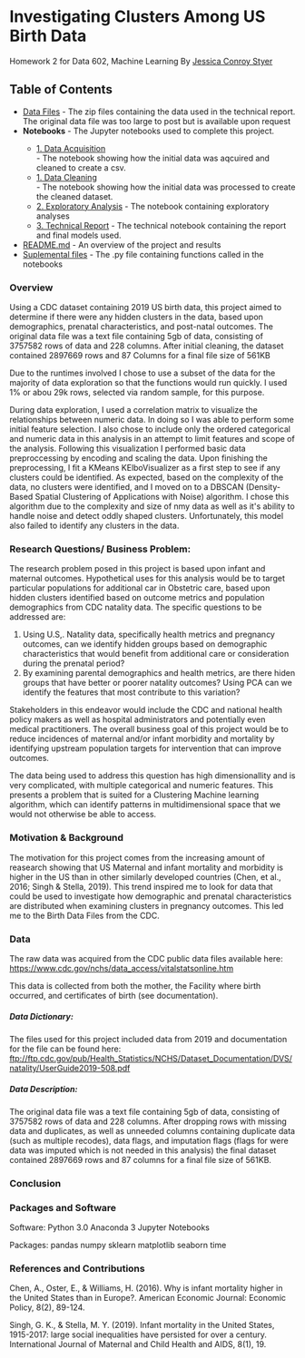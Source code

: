 # Investigating Clusters Among US Birth Data
Homework 2 for Data 602, Machine Learning
By <a href="https://github.com/Jcc329">Jessica Conroy Styer</a>

## Table of Contents

<ul>
  <li><a href="https://github.com/Jcc329/Investigating-Clusters-Among-US-Birth-Data/tree/main/Data%20Files">Data Files</a> - The zip files containing the data used in the technical report. The original data file was too large to post but is available upon request</li>
  <li><b>Notebooks</b> - The Jupyter notebooks used to complete this project.</li>
  <ul>
    <li><a href="https://github.com/Jcc329/Investigating-Clusters-Among-US-Birth-Data/blob/main/Notebooks/Data%20Acquisition.ipynb">1. Data Acquisition</a></li> - The notebook showing how the initial data was aqcuired and cleaned to create a csv.
    <li><a href="https://github.com/Jcc329/Investigating-Clusters-Among-US-Birth-Data/blob/main/Notebooks/Data%20Acquisition.ipynb">1. Data Cleaning</a></li> - The notebook showing how the initial data was processed to create the cleaned dataset.
    <li><a href="https://github.com/Jcc329/Select-the-best-Wine-Predicting-wine-quality/blob/main/Jupyter%20Notebooks/Project%201%20Exploratory%20Analysis%20Updated.ipynb">2. Exploratory Analysis</a> - The notebook containing exploratory analyses </li>
    <li><a href="https://github.com/Jcc329/Select-the-best-Wine-Predicting-wine-quality/blob/main/Jupyter%20Notebooks/Project%201%20Technical%20Notebook%20Updated.ipynb">3. Technical Report</a> - The technical notebook containing the report and final models used.</li>
  </ul>
  <li><a href="https://github.com/Jcc329/Investigating-Clusters-Among-US-Birth-Data/blob/main/README.md">README.md</a> - An overview of the project and results</li> 
  <li><a href="https://github.com/Jcc329/Investigating-Clusters-Among-US-Birth-Data/tree/main/Supplemental%20Files">Suplemental files</a> - The .py file containing functions called in the notebooks</li>
</ul>

### Overview

Using a CDC dataset containing 2019 US birth data, this project aimed to determine if there were any hidden clusters in the data, based upon demographics, prenatal characteristics, and post-natal outcomes. The original data file was a text file containing 5gb of data, consisting of 3757582 rows of data and 228 columns. After initial cleaning, the dataset contained 2897669 rows and 87 Columns for a final file size of 561KB

Due to the runtimes involved I chose to use a subset of the data for the majority of data exploration so that the functions would run quickly. I used 1% or abou 29k rows, selected via random sample, for this purpose.

During data exploration, I used a correlation matrix to visualize the relationships between numeric data. In doing so I was able to perform some initial feature selection. I also chose to include only the ordered categorical and numeric data in this analysis in an attempt to limit features and scope of the analysis. Following this visualization I performed basic data preproccessing by encoding and scaling the data. Upon finishing the preprocessing, I fit a KMeans KElboVisualizer as a first step to see if any clusters could be identified. As expected, based on the complexity of the data, no clusters were identified, and I moved on to a DBSCAN (Density-Based Spatial Clustering of Applications with Noise) algorithm. I chose this algorithm due to the complexity and size of nmy data as well as it's ability to handle noise and detect oddly shaped clusters. Unfortunately, this model also failed to identify any clusters in the data. 



### Research Questions/ Business Problem:

The research problem posed in this project is based upon infant and maternal outcomes. Hypothetical uses for this analysis would be to target particular populations for additional car in Obstetric care, based upon hidden clusters identified based on outcome metrics and population demographics from CDC natality data. The specific questions to be addressed are:

1. Using U.S,. Natality data, specifically health metrics and pregnancy outcomes, can we identify hidden groups based on demographic characteristics that would benefit from additional care or consideration during the prenatal period?
2. By examining parental demographics and health metrics, are there hiden groups that have better or poorer natality outcomes? Using PCA can we identify the features that most contribute to this variation?

Stakeholders in this endeavor would include the CDC and national health policy makers as well as hospital administrators and potentially even medical practitioners.
The overall business goal of this project would be to reduce incidences of maternal and/or infant morbidity and mortality by identifying upstream population targets for intervention that can improve outcomes. 

The data being used to address this question has high dimensionallity and is very complicated, with multiple categorical and numeric features. This presents a problem that is suited for a Clustering Machine learning algorithm, which can identify patterns in multidimensional space that we would not otherwise be able to access.

### Motivation & Background

The motivation for this project comes from the increasing amount of reasearch showing that US Maternal and infant mortality and morbidity is higher in the US than in other similarly developed countries (Chen, et al., 2016; Singh & Stella, 2019). This trend inspired me to look for data that could be used to investigate how demographic and prenatal characteristics are distributed when examining clusters in pregnancy outcomes. This led me to the Birth Data Files from the CDC.

### Data

The raw data was acquired from the CDC public data files available here: https://www.cdc.gov/nchs/data_access/vitalstatsonline.htm

This data is collected from both the mother, the Facility where birth occurred, and certificates of birth (see documentation).

##### Data Dictionary:
The files used for this project included data from 2019 and documentation for the file can be found here: ftp://ftp.cdc.gov/pub/Health_Statistics/NCHS/Dataset_Documentation/DVS/natality/UserGuide2019-508.pdf

##### Data Description:
The original data file was a text file containing 5gb of data, consisting of 3757582 rows of data and 228 columns. After dropping rows with missing data and duplicates, as well as unneeded columns containing duplicate data (such as multiple recodes), data flags, and imputation flags (flags for were data was imputed which is not needed in this analysis) the final dataset contained 2897669 rows and 87 columns for a final file size of 561KB. 

### Conclusion


### Packages and Software
Software:
Python 3.0
Anaconda 3
Jupyter Notebooks

Packages:
pandas
numpy
sklearn
matplotlib
seaborn
time

### References and Contributions

Chen, A., Oster, E., & Williams, H. (2016). Why is infant mortality higher in the United States than in Europe?. American Economic Journal: Economic Policy, 8(2), 89-124.

Singh, G. K., & Stella, M. Y. (2019). Infant mortality in the United States, 1915-2017: large social inequalities have persisted for over a century. International Journal of Maternal and Child Health and AIDS, 8(1), 19.
